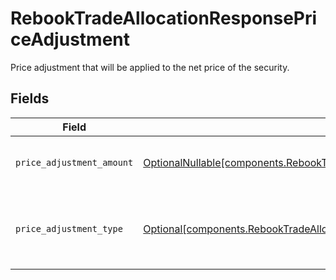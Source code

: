 # RebookTradeAllocationResponsePriceAdjustment

Price adjustment that will be applied to the net price of the security.


## Fields

| Field                                                                                                                                                            | Type                                                                                                                                                             | Required                                                                                                                                                         | Description                                                                                                                                                      | Example                                                                                                                                                          |
| ---------------------------------------------------------------------------------------------------------------------------------------------------------------- | ---------------------------------------------------------------------------------------------------------------------------------------------------------------- | ---------------------------------------------------------------------------------------------------------------------------------------------------------------- | ---------------------------------------------------------------------------------------------------------------------------------------------------------------- | ---------------------------------------------------------------------------------------------------------------------------------------------------------------- |
| `price_adjustment_amount`                                                                                                                                        | [OptionalNullable[components.RebookTradeAllocationResponsePriceAdjustmentAmount]](../../models/components/rebooktradeallocationresponsepriceadjustmentamount.md) | :heavy_minus_sign:                                                                                                                                               | Total monetary value of the price_adjustment                                                                                                                     | {<br/>"value": "56.15"<br/>}                                                                                                                                     |
| `price_adjustment_type`                                                                                                                                          | [Optional[components.RebookTradeAllocationResponsePriceAdjustmentType]](../../models/components/rebooktradeallocationresponsepriceadjustmenttype.md)             | :heavy_minus_sign:                                                                                                                                               | The type of price adjustment being applied by the broker to the net price of the security.                                                                       | MARKUP                                                                                                                                                           |